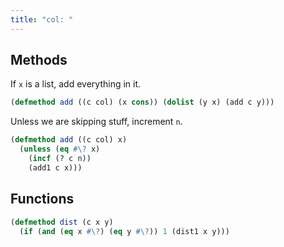 ```yaml
---
title: "col: "
---
```


Methods
-------
If `x` is a list, add everything in it.

```lisp
(defmethod add ((c col) (x cons)) (dolist (y x) (add c y)))
```

Unless we are skipping  stuff, increment `n`.

```lisp
(defmethod add ((c col) x)
  (unless (eq #\? x) 
    (incf (? c n)) 
    (add1 c x)))
```

Functions
---------

```lisp
(defmethod dist (c x y)
  (if (and (eq x #\?) (eq y #\?)) 1 (dist1 x y)))

```
